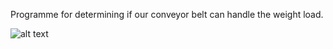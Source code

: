 Programme for determining if our conveyor belt can handle the weight load.

![alt text](https://i.imgur.com/veBHPtx.png)
